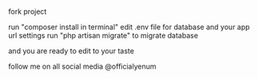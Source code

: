 fork project

run "composer install in terminal"
edit .env file for database and your app url settings
run "php artisan migrate" to migrate database

and you are ready to edit to your taste

follow me on all social media
@officialyenum 
